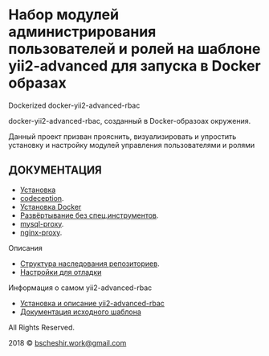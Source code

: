 Набор модулей администрирования пользователей и ролей на шаблоне yii2-advanced для запуска в Docker образах
===============================
Dockerized docker-yii2-advanced-rbac

docker-yii2-advanced-rbac, созданный в Docker-образоах окружения. 

Данный проект призван прояснить, визуализировать и упростить установку и настройку модулей управления пользователями и ролями

ДОКУМЕНТАЦИЯ
-------------
* [Установка](./docs/install.md)
* [codeception](/docs/codeception.md).
* [Установка Docker](./docs/install-docker.md)
* [Развёртывание без спец.инструментов](/docs/install-prod.md).
* [mysql-proxy](/docs/mysql-proxy.md).
* [nginx-proxy](/docs/nginx-proxy.md).

Описания
* [Структура наследования репозиториев](/docs/about-git-struture.md).
* [Настройки для отладки](/docs/about-debug-tool.md)

Информация о самом yii2-advanced-rbac 
* [Установка и описание yii2-advanced-rbac](./docs/guide/README.md)
* [Документация исходного шаблона](https://github.com/yiisoft/yii2-app-advanced/blob/master/README.md)

All Rights Reserved.

2018 © bscheshir.work@gmail.com
